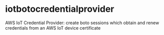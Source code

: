 # iotbotocredentialprovider
AWS IoT Credential Provider: create boto sessions which obtain and renew credentials from an AWS IoT device certificate
